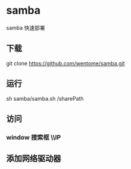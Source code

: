 # samba
samba 快速部署
## 下载
git clone https://github.com/wentome/samba.git
## 运行 
sh samba/samba.sh /sharePath
## 访问
### window 搜索框 \\\IP
## 添加网络驱动器

